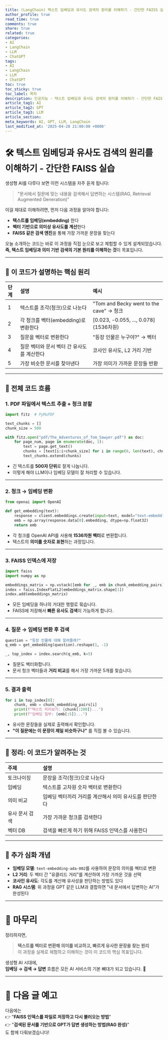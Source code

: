 ```yaml
---
title: (LangChain) 텍스트 임베딩과 유사도 검색의 원리를 이해하기 - 간단한 FAISS 실습
author_profile: true
read_time: true
comments: true
share: true
related: true
categories:
- AI
- LangChain
- LLM
- ChatGPT
tags:
- AI
- LangChain
- LLM
- ChatGPT
toc: true
toc_sticky: true
toc_label: 목차
description: 인공지능 - 텍스트 임베딩과 유사도 검색의 원리를 이해하기 - 간단한 FAISS 실습
article_tag1: AI
article_tag2: GPT
article_tag3: LLM
article_section: 
meta_keywords: AI, GPT, LLM, LangChain
last_modified_at: '2025-04-28 21:00:00 +0800'
---
```



# 🛠 텍스트 임베딩과 유사도 검색의 원리를 이해하기 - 간단한 FAISS 실습

생성형 AI를 다루다 보면 이런 시스템을 자주 듣게 됩니다:

> "문서에서 질문에 맞는 내용을 검색해서 답변하는 시스템(RAG, Retrieval Augmented Generation)"

이걸 제대로 이해하려면, 먼저 다음 과정을 알아야 합니다:

- **텍스트를 임베딩(embedding)** 한다
- **벡터 기반으로 의미상 유사도를 계산**한다
- **FAISS 같은 검색 엔진**을 통해 가장 가까운 문장을 찾는다

오늘 소개하는 코드는 바로 이 과정을 직접 눈으로 보고 체험할 수 있게 설계되었습니다.  
**즉, 텍스트 임베딩과 의미 기반 검색의 기본 원리를 이해하는 것**이 목표입니다.

---

## 🧠 이 코드가 설명하는 핵심 원리

| 단계 | 설명 | 예시 |
|:---|:---|:---|
| 1 | 텍스트를 조각(청크)으로 나눈다 | "Tom and Becky went to the cave" → 청크 |
| 2 | 각 청크를 벡터(embedding)로 변환한다 | [0.023, -0.055, ..., 0.078] (1536차원) |
| 3 | 질문을 벡터로 변환한다 | "등장 인물은 누구야?" → 벡터 |
| 4 | 질문 벡터와 문서 벡터 간 유사도를 계산한다 | 코사인 유사도, L2 거리 기반 |
| 5 | 가장 비슷한 문서를 찾아낸다 | 가장 의미가 가까운 문장들 반환 |

---

## 📄 전체 코드 흐름

### 1. PDF 파일에서 텍스트 추출 + 청크 분할

```python
import fitz  # PyMuPDF

text_chunks = []
chunk_size = 500

with fitz.open("pdf/The_Adventures_of_Tom_Sawyer.pdf") as doc:
    for page_num, page in enumerate(doc, 1):
        text = page.get_text()
        chunks = [text[i:i+chunk_size] for i in range(0, len(text), chunk_size)]
        text_chunks.extend(chunks)
```

- 긴 텍스트를 **500자 단위**로 잘게 나눕니다.
- 이렇게 해야 LLM이나 임베딩 모델이 잘 처리할 수 있습니다.

---

### 2. 청크 → 임베딩 변환

```python
from openai import OpenAI

def get_embedding(text):
    response = client.embeddings.create(input=text, model="text-embedding-ada-002")
    emb = np.array(response.data[0].embedding, dtype=np.float32)
    return emb
```

- 각 청크를 OpenAI API를 사용해 **1536차원 벡터**로 변환합니다.
- 텍스트의 **의미를 숫자로 표현**하는 과정입니다.

---

### 3. FAISS 인덱스에 저장

```python
import faiss
import numpy as np

embeddings_matrix = np.vstack([emb for _, emb in chunk_embedding_pairs])
index = faiss.IndexFlatL2(embeddings_matrix.shape[1])
index.add(embeddings_matrix)
```

- 모든 임베딩을 하나의 거대한 행렬로 묶습니다.
- FAISS에 저장해서 **빠른 유사도 검색**이 가능하게 합니다.

---

### 4. 질문 → 임베딩 변환 후 검색

```python
question = "등장 인물에 대해 알려줄래?"
q_emb = get_embedding(question).reshape(1, -1)

_, top_index = index.search(q_emb, k=5)
```

- 질문도 벡터화합니다.
- 문서 청크 벡터들과 **거리 비교**를 해서 가장 가까운 5개를 찾습니다.

---

### 5. 결과 출력

```python
for i in top_index[0]:
    chunk, emb = chunk_embedding_pairs[i]
    print(f"텍스트 미리보기: {chunk[:200]}...")
    print(f"임베딩 일부: {emb[:5]}...")
```

- 유사한 문장들을 실제로 출력해서 확인합니다.
- **"이 질문에는 이 문장이 제일 비슷하구나"** 를 직접 볼 수 있습니다.

---

## 🎯 정리: 이 코드가 알려주는 것

| 주제 | 설명 |
|:---|:---|
| 토크나이징 | 문장을 조각(청크)으로 나눈다 |
| 임베딩 | 텍스트를 고차원 숫자 벡터로 변환한다 |
| 의미 비교 | 임베딩 벡터끼리 거리를 계산해서 의미 유사도를 판단한다 |
| 유사 문서 검색 | 가장 가까운 청크를 검색한다 |
| 벡터 DB | 검색을 빠르게 하기 위해 FAISS 인덱스를 사용한다 |

---

## 🧩 추가 심화 개념

- **임베딩 모델**: `text-embedding-ada-002`를 사용하여 문장의 의미를 벡터로 변환
- **L2 거리**: 두 벡터 간 "유클리드 거리"를 계산하여 가장 가까운 것을 선택
- **코사인 유사도**: 각도를 계산해 유사성을 판단하는 방법도 있다
- **RAG 시스템**: 위 과정을 GPT 같은 LLM과 결합하면 "내 문서에서 답변하는 AI"가 완성된다

---

# 📝 마무리

정리하자면,

> **텍스트를 벡터로 변환해 의미를 비교하고, 빠르게 유사한 문장을 찾는 원리**  
> 이 과정을 실제로 체험하고 이해하는 것이 이 코드의 핵심 목표입니다.

생성형 AI 시대에,  
**임베딩 → 검색 → 답변** 흐름은 모든 AI 서비스의 기본 뼈대가 되고 있습니다. 🚀

---

# 🚀 다음 글 예고

다음에는  
👉 "**FAISS 인덱스를 파일로 저장하고 다시 불러오는 방법**"  
👉 "**검색된 문서를 기반으로 GPT가 답변 생성하는 방법(RAG 완성)**"  
도 함께 다뤄보겠습니다!
